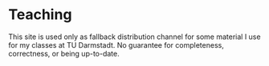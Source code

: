 # Teaching 

This site is used only as fallback distribution channel for some material I use for my classes at TU Darmstadt. No guarantee for completeness, correctness, or being up-to-date.

<!-- ## Cognitive Science 3 - Acting (2024)

* [Notebook for experiment analysis (tasks)](./assets/artifacts/Experiment_Analysis.ipynb) -->